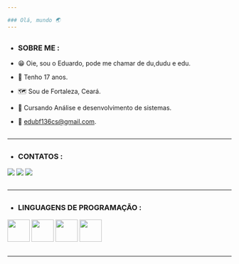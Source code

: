 ```yaml
---

### Olá, mundo 🌏
---
```

##
- ### SOBRE ME :

- 😁 Oie, sou o Eduardo, pode me chamar de du,dudu e edu.
- 🧭 Tenho 17 anos.
- 🗺️ Sou de Fortaleza, Ceará.
- 📖 Cursando Análise e desenvolvimento de sistemas.
- 📧 edubf136cs@gmail.com.
##

---
##

- ### CONTATOS :

<div>
<a href="https://www.instagram.com/eduaardo_falcao/" target="_blank"><img src="https://img.shields.io/badge/Instagram-E4405F?style=for-the-badge&logo=instagram&logoColor=white" target="_blank"></a>
<a href="https://www.linkedin.com/in/eduardo-falc%C3%A3o-7ba21224a" target="_blank"><img src="https://img.shields.io/badge/LinkedIn-0077B5?style=for-the-badge&logo=linkedin&logoColor=white" target="_blank"></a>
<a href="https://beacons.ai/eduardofal" target="_blank"><img src="https://img.shields.io/badge/linktree-39E09B?style=for-the-badge&logo=linktree&logoColor=white" target="_blank"></a>

##
---
##

- ### LINGUAGENS DE PROGRAMAÇÃO :

<img width="50px" src="https://user-images.githubusercontent.com/115031750/193911133-35691dc1-6e48-43d3-9a4f-ef3fd78b1e30.svg">
<img width="50px" src="https://user-images.githubusercontent.com/115031750/193911865-3f009abf-6a8a-49fa-9fac-4421cb542ef6.svg">
<img width="50px" src="https://user-images.githubusercontent.com/115031750/193912259-186b1a03-8650-4743-8d34-42104e9d0ea7.svg">
<img heigth="50px" width="50px" src="https://user-images.githubusercontent.com/115031750/193910623-8e37c1be-8bdd-493b-82a3-a58803dad663.svg">

##
---








          
          


